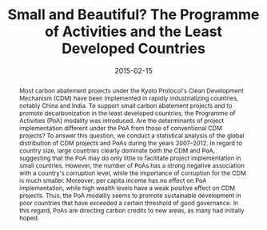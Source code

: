 ---
title: "Small and Beautiful? The Programme of Activities and the Least Developed Countries"
authors:
- admin
- Valeria M. Pinkerton
- Johannes Urpelainen
author_notes:
date: "2015-02-15"
doi: ""

# Publication type.
# Accepts a single type but formatted as a YAML list (for Hugo requirements).
# Enter a publication type from the CSL standard.
publication_types: ["article-journal"]

# Publication name and optional abbreviated publication name.
publication: "*Climate and Development*, 7(2):153-164"

abstract: Most carbon abatement projects under the Kyoto Protocol's Clean Development Mechanism (CDM) have been implemented in rapidly industrializing countries, notably China and India. To support small carbon abatement projects and to promote decarbonization in the least developed countries, the Programme of Activities (PoA) modality was introduced. Are the determinants of project implementation different under the PoA from those of conventional CDM projects? To answer this question, we conduct a statistical analysis of the global distribution of CDM projects and PoAs during the years 2007–2012. In regard to country size, large countries clearly dominate both the CDM and PoA, suggesting that the PoA may do only little to facilitate project implementation in small countries. However, the number of PoAs has a strong negative association with a country's corruption level, while the importance of corruption for the CDM is much smaller. Moreover, per capita income has no effect on PoA implementation, while high wealth levels have a weak positive effect on CDM projects. Thus, the PoA modality seems to promote sustainable development in poor countries that have exceeded a certain threshold of good governance. In this regard, PoAs are directing carbon credits to new areas, as many had initially hoped.

featured: false

# links:
# - name: ""
#   url: ""
url_pdf: https://www.tandfonline.com/doi/abs/10.1080/17565529.2014.900471?journalCode=tcld20#.UzRMp4W0ueo
url_code: 
url_dataset: https://dataverse.harvard.edu/dataset.xhtml?persistentId=doi:10.7910/DVN/3UPXXQ
url_poster: ''
url_project: ''
url_slides: ''
url_source: ''
url_video: ''
---